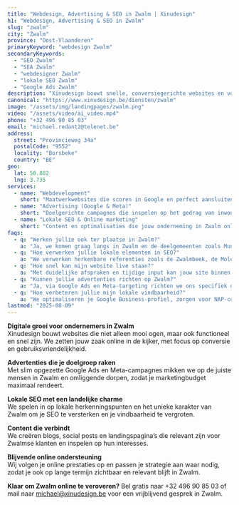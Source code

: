 ```yaml
---
title: "Webdesign, Advertising & SEO in Zwalm | Xinudesign"
h1: "Webdesign, Advertising & SEO in Zwalm"
slug: "zwalm"
city: "Zwalm"
province: "Oost-Vlaanderen"
primaryKeyword: "webdesign Zwalm"
secondaryKeywords:
  - "SEO Zwalm"
  - "SEA Zwalm"
  - "webdesigner Zwalm"
  - "lokale SEO Zwalm"
  - "Google Ads Zwalm"
description: "Xinudesign bouwt snelle, conversiegerichte websites en voert gerichte advertentiecampagnes voor bedrijven in Zwalm. Wij versterken je lokale vindbaarheid en online aanwezigheid."
canonical: "https://www.xinudesign.be/diensten/zwalm"
image: "/assets/img/landingpages/zwalm.png"
video: "/assets/video/ai_video.mp4"
phone: "+32 496 90 85 03"
email: "michael.redant2@telenet.be"
address:
  street: "Provincieweg 34a"
  postalCode: "9552"
  locality: "Borsbeke"
  country: "BE"
geo:
  lat: 50.882
  lng: 3.735
services:
  - name: "Webdevelopment"
    short: "Maatwerkwebsites die scoren in Google en perfect aansluiten bij de Zwalmse markt."
  - name: "Advertising (Google & Meta)"
    short: "Doelgerichte campagnes die inspelen op het gedrag van inwoners van Zwalm en omgeving."
  - name: "Lokale SEO & Online marketing"
    short: "Content en optimalisaties die jouw onderneming in Zwalm online op de kaart zetten."
faqs:
  - q: "Werken jullie ook ter plaatse in Zwalm?"
    a: "Ja, we komen graag langs in Zwalm en de deelgemeenten zoals Munkzwalm, Roborst, Rozebeke en Nederzwalm-Hermelgem."
  - q: "Hoe verwerken jullie lokale elementen in SEO?"
    a: "We verwerken herkenbare referenties zoals de Zwalmbeek, de Molenroute en het pittoreske landschap in je content."
  - q: "Hoe snel kan mijn website live staan?"
    a: "Met duidelijke afspraken en tijdige input kan jouw site binnen 2 tot 4 weken gelanceerd worden."
  - q: "Kunnen jullie advertenties richten op Zwalm?"
    a: "Ja, via Google Ads en Meta-targeting richten we ons specifiek op Zwalm en omliggende gemeenten."
  - q: "Hoe verbeteren jullie mijn lokale vindbaarheid?"
    a: "We optimaliseren je Google Business-profiel, zorgen voor NAP-consistentie, bouwen lokale backlinks en verwerken zoekwoorden zoals 'webdesigner Zwalm'."
lastmod: "2025-08-09"
---
```


**Digitale groei voor ondernemers in Zwalm**  
Xinudesign bouwt websites die niet alleen mooi ogen, maar ook functioneel en snel zijn. We zetten jouw zaak online in de kijker, met focus op conversie en gebruiksvriendelijkheid.

**Advertenties die je doelgroep raken**  
Met slim opgezette Google Ads en Meta-campagnes mikken we op de juiste mensen in Zwalm en omliggende dorpen, zodat je marketingbudget maximaal rendeert.

**Lokale SEO met een landelijke charme**  
We spelen in op lokale herkenningspunten en het unieke karakter van Zwalm om je SEO te versterken en je vindbaarheid te vergroten.

**Content die verbindt**  
We creëren blogs, social posts en landingspagina’s die relevant zijn voor Zwalmse klanten en inspelen op hun interesses.

**Blijvende online ondersteuning**  
Wij volgen je online prestaties op en passen je strategie aan waar nodig, zodat je ook op lange termijn zichtbaar en relevant blijft in Zwalm.

**Klaar om Zwalm online te veroveren?**
Bel gratis naar +32 496 90 85 03 of mail naar [michael@xinudesign.be](mailto:michael@xinudesign.be) voor een vrijblijvend gesprek in Zwalm.
